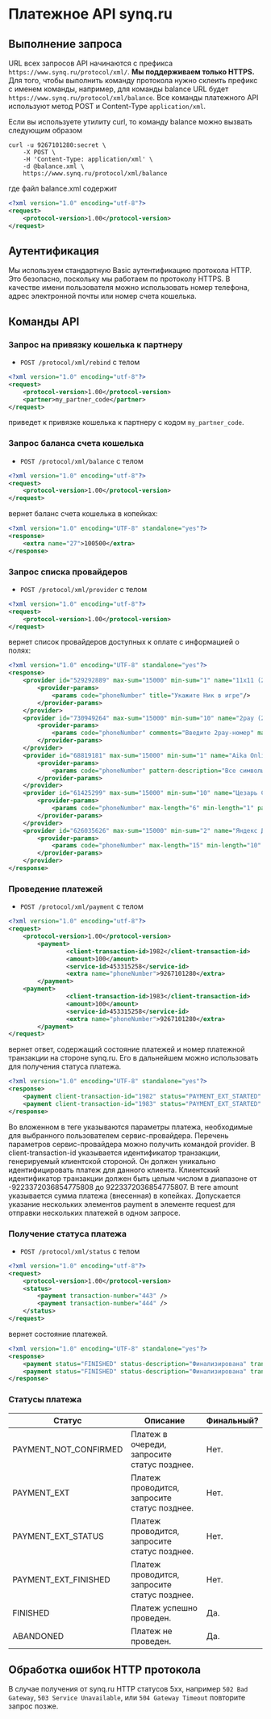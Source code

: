 Платежное API synq.ru
=========

Выполнение запроса
---------
URL всех запросов API начинаются с префикса `https://www.synq.ru/protocol/xml/`. **Мы поддерживаем только HTTPS.**
Для того, чтобы выполнить команду протокола нужно склеить префикс с именем команды, например, для команды balance URL будет `https://www.synq.ru/protocol/xml/balance`.
Все команды платежного API используют метод POST и Content-Type `application/xml`.

Если вы используете утилиту curl, то команду balance можно вызвать следующим образом
```shell
curl -u 9267101280:secret \
    -X POST \
    -H 'Content-Type: application/xml' \
    -d @balance.xml \
    https://www.synq.ru/protocol/xml/balance
```

где файл balance.xml содержит
```xml
<?xml version="1.0" encoding="utf-8"?>
<request>
    <protocol-version>1.00</protocol-version>
</request>
```

Аутентификация
---------

Мы используем стандартную Basic аутентификацию протокола HTTP. Это безопасно, поскольку мы работаем по протоколу HTTPS.
В качестве имени пользователя можно использовать номер телефона, адрес электронной почты или номер счета кошелька.

Команды API
---------

### Запрос на привязку кошелька к партнеру
* `POST /protocol/xml/rebind` с телом

```xml
<?xml version="1.0" encoding="utf-8"?>
<request>
    <protocol-version>1.00</protocol-version>
    <partner>my_partner_code</partner>
</request>
```
приведет к привязке кошелька к партнеру с кодом `my_partner_code`.

### Запрос баланса счета кошелька
* `POST /protocol/xml/balance` с телом

```xml
<?xml version="1.0" encoding="utf-8"?>
<request>
    <protocol-version>1.00</protocol-version>
</request>
```
вернет баланс счета кошелька в копейках:

```xml
<?xml version="1.0" encoding="UTF-8" standalone="yes"?>
<response>
    <extra name="27">100500</extra>    
</response>
```

### Запрос списка провайдеров
* `POST /protocol/xml/provider` с телом

```xml
<?xml version="1.0" encoding="utf-8"?>
<request>
    <protocol-version>1.00</protocol-version>
</request>
```
вернет список провайдеров доступных к оплате с информацией о полях:
```xml
<?xml version="1.0" encoding="UTF-8" standalone="yes"?>
<response>
    <provider id="529292889" max-sum="15000" min-sum="1" name="11x11 (21)">
        <provider-params>
            <params code="phoneNumber" title="Укажите Ник в игре"/>
        </provider-params>
    </provider>
    <provider id="730949264" max-sum="15000" min-sum="10" name="2pay (29)">
        <provider-params>
            <params code="phoneNumber" comments="Введите 2pay-номер" max-length="7" min-length="7" pattern="^\d{7}$" pattern-description="7 цифр" title="Введите 2pay-номер" type="numeric"/>
        </provider-params>
    </provider>
    <provider id="68819181" max-sum="15000" min-sum="1" name="Aika Online (21)">
        <provider-params>
            <params code="phoneNumber" pattern-description="Все символы" title="Укажите свой email"/>
        </provider-params>
    </provider>
    <provider id="61425299" max-sum="15000" min-sum="10" name="Цезарь Сателлит Северо-Запад (29)">
        <provider-params>
            <params code="phoneNumber" max-length="6" min-length="1" pattern="^\d{1,6}$" pattern-description="от 1 до 6 цифр" title="Укажите ПИН" type="numeric"/>
        </provider-params>
    </provider>
    <provider id="626035626" max-sum="15000" min-sum="2" name="Яндекс Деньги">
        <provider-params>
            <params code="phoneNumber" max-length="15" min-length="10" title="Номер счета" type="numeric"/>
        </provider-params>
    </provider>
</response>
```

### Проведение платежей
* `POST /protocol/xml/payment` с телом

```xml
<?xml version="1.0" encoding="utf-8"?>
<request>
    <protocol-version>1.00</protocol-version>
        <payment>
                <client-transaction-id>1982</client-transaction-id>
                <amount>100</amount>
                <service-id>453315258</service-id>
                <extra name="phoneNumber">9267101280</extra>
        </payment>
    <payment>
                <client-transaction-id>1983</client-transaction-id>
                <amount>100</amount>
                <service-id>453315258</service-id>
                <extra name="phoneNumber">9267101280</extra>
        </payment>
</request>
```
вернет ответ, содержащий состояние платежей и номер платежной транзакции на стороне synq.ru. Его в дальнейшем можно использовать для получения статуса платежа.

```xml
<?xml version="1.0" encoding="UTF-8" standalone="yes"?>
<response>
    <payment client-transaction-id="1982" status="PAYMENT_EXT_STARTED" status-description="Начат процесс уведомления внешнего поставщика" transaction-number="443"/>
    <payment client-transaction-id="1983" status="PAYMENT_EXT_STARTED" status-description="Начат процесс уведомления внешнего поставщика" transaction-number="444"/>
</response>
```

Во вложенном в <payment> теге <extra> указываются параметры платежа, необходимые для выбранного пользователем сервис-провайдера.
Перечень параметров сервис-провайдера можно получить командой provider.
В client-transaction-id указывается идентификатор транзакции, генерируемый клиентской стороной.
Он должен уникально идентифицировать платеж для данного клиента.
Клиентский идентификатор транзакции должен быть целым  числом в диапазоне от -9223372036854775808 до 9223372036854775807.
В теге amount указывается сумма платежа (внесенная) в копейках.
Допускается указание нескольких элементов payment в элементе request для отправки нескольких платежей в одном запросе.

### Получение статуса платежа
* `POST /protocol/xml/status` с телом

```xml
<?xml version="1.0" encoding="utf-8"?>
<request>
    <protocol-version>1.00</protocol-version>
    <status>
        <payment transaction-number="443" />
        <payment transaction-number="444" />
    </status>
</request>
```
вернет состояние платежей.

```xml
<?xml version="1.0" encoding="UTF-8" standalone="yes"?>
<response>
    <payment status="FINISHED" status-description="Финализирована" transaction-number="443"/>
    <payment status="FINISHED" status-description="Финализирована" transaction-number="444"/>
</response>
```

### Статусы платежа
|Статус               |Описание                                     |Финальный?|
|---------------------|---------------------------------------------|----------|
|PAYMENT_NOT_CONFIRMED|Платеж в очереди, запросите статус позднее.  |Нет.      |
|PAYMENT_EXT          |Платеж проводится, запросите статус позднее. |Нет.      |
|PAYMENT_EXT_STATUS   |Платеж проводится, запросите статус позднее. |Нет.      |
|PAYMENT_EXT_FINISHED |Платеж проводится, запросите статус позднее. |Нет.      |
|FINISHED             |Платеж успешно проведен.                     |Да.       |
|ABANDONED            |Платеж не проведен.                          |Да.       |

Обработка ошибок HTTP протокола
---------
В случае получения от synq.ru HTTP статусов 5xx, например `502 Bad Gateway`, `503 Service Unavailable`, или
`504 Gateway Timeout` повторите запрос позже.
